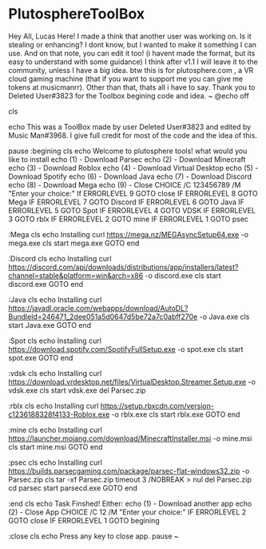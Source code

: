 # PlutosphereToolBox
Hey All, Lucas Here! I made a think that another user was working on. 
Is it stealing or enhancing? I dont know, but I wanted to make it something I can use.
And on that note, you can edit it too! (i havent made the format, but its easy to understand with some guidance)
I think after v1.1 I will leave it to the community, unless I have a big idea.
btw this is for plutosphere.com , a VR cloud gaming machine (that if you want to support me you can give me tokens at musicmanrr).
Other than that, thats all i have to say. Thank you to Deleted User#3823 for the Toolbox begining code and idea.
~
@echo off
	
cls

echo This was a ToolBox made by user Deleted User#3823 and edited by Music Man#3968. I give full credit for most of the code and the idea of this.

pause
:begining
cls
echo Welcome to plutosphere tools! what would you like to install
echo (1) - Download Parsec
echo (2) - Download Minecraft
echo (3) - Download Roblox
echo (4) - Download Virtual Desktop
echo (5) - Download Spotify
echo (6) - Download Java
echo (7) - Download Discord
echo (8) - Download Mega
echo (9) - Close
CHOICE /C 123456789 /M "Enter your choice:"
If ERRORLEVEL 9 GOTO close
IF ERRORLEVEL 8 GOTO Mega
IF ERRORLEVEL 7 GOTO Discord
IF ERRORLEVEL 6 GOTO Java
IF ERRORLEVEL 5 GOTO Spot
IF ERRORLEVEL 4 GOTO VDSK
IF ERRORLEVEL 3 GOTO rblx
IF ERRORLEVEL 2 GOTO mine
IF ERRORLEVEL 1 GOTO psec 

:Mega
cls
echo Installing
curl https://mega.nz/MEGAsyncSetup64.exe -o mega.exe
cls
start mega.exe
GOTO end

:Discord
cls
echo Installing
curl https://discord.com/api/downloads/distributions/app/installers/latest?channel=stable&platform=win&arch=x86 -o discord.exe
cls
start discord.exe
GOTO end

:Java
cls
echo Installing
curl https://javadl.oracle.com/webapps/download/AutoDL?BundleId=246471_2dee051a5d0647d5be72a7c0abff270e -o Java.exe
cls
start Java.exe
GOTO end

:Spot
cls
echo Installing
curl https://download.spotify.com/SpotifyFullSetup.exe -o spot.exe
cls
start spot.exe
GOTO end

:vdsk
cls
echo Installing
curl https://download.vrdesktop.net/files/VirtualDesktop.Streamer.Setup.exe -o vdsk.exe
cls
start vdsk.exe
del Parsec.zip

:rblx
cls
echo Installing
curl https://setup.rbxcdn.com/version-c1236188328f4133-Roblox.exe -o rblx.exe
cls
start rblx.exe
GOTO end

:mine
cls
echo Installing
curl https://launcher.mojang.com/download/MinecraftInstaller.msi -o mine.msi
cls
start mine.msi
GOTO end

:psec
cls
echo Installing
curl https://builds.parsecgaming.com/package/parsec-flat-windows32.zip -o Parsec.zip
cls
tar -xf Parsec.zip
timeout 3 /NOBREAK > nul
del Parsec.zip
cd parsec
start parsecd.exe
GOTO end

:end
cls
echo Task Finshed! Either:
echo (1) - Download another app
echo (2) - Close App
CHOICE /C 12 /M "Enter your choice:"
IF ERRORLEVEL 2 GOTO close
IF ERRORLEVEL 1 GOTO begining 

:close
cls
echo Press any key to close app.
pause
 ~
